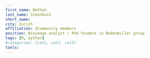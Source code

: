 ```yaml
---
first_name: Nathan 
last_name: Steenbuck
short_name: 
city: Zurich
affiliation: XCommunity members
position: Bioimage analyst / Phd Student in Bodenmiller group
tags: [R, python]
#categories: [cat1, cat2, cat3]
tools:
---
```

